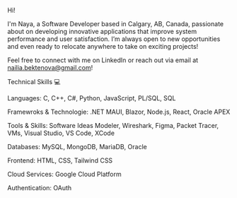 Hi!

I'm Naya, a Software Developer based in Calgary, AB, Canada, passionate about on developing innovative applications that improve system performance and user satisfaction. 
I’m always open to new opportunities and even ready to relocate anywhere to take on exciting projects!

Feel free to connect with me on LinkedIn or reach out via email at [nailia.bektenova@gmail.com](mailto:nailia.bektenova@gmail.com)!

Technical Skills 💻

Languages:
C, C++, C#, Python, JavaScript, PL/SQL, SQL

Framewroks & Technologie:
.NET MAUI, Blazor, Node.js, React, Oracle APEX

Tools & Skills:
Software Ideas Modeler, Wireshark, Figma, Packet Tracer, VMs, Visual Studio, VS Code, XCode

Databases:
MySQL, MongoDB, MariaDB, Oracle

Frontend:
HTML, CSS, Tailwind CSS

Cloud Services:
Google Cloud Platform

Authentication:
OAuth
